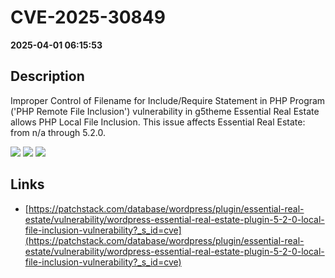 # CVE-2025-30849

**2025-04-01 06:15:53**

## Description
Improper Control of Filename for Include/Require Statement in PHP Program ('PHP Remote File Inclusion') vulnerability in g5theme Essential Real Estate allows PHP Local File Inclusion. This issue affects Essential Real Estate: from n/a through 5.2.0.

![](https://img.shields.io/static/v1?label=Score&message=8.1&color=red)
![](https://img.shields.io/static/v1?label=Severity&message=HIGH&color=red)
![](https://img.shields.io/static/v1?label=CWE&message=RFI&color=green)

## Links
- [https://patchstack.com/database/wordpress/plugin/essential-real-estate/vulnerability/wordpress-essential-real-estate-plugin-5-2-0-local-file-inclusion-vulnerability?_s_id=cve](https://patchstack.com/database/wordpress/plugin/essential-real-estate/vulnerability/wordpress-essential-real-estate-plugin-5-2-0-local-file-inclusion-vulnerability?_s_id=cve)
